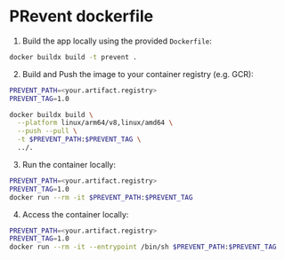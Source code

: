 # PRevent dockerfile

1. Build the app locally using the provided `Dockerfile`:

```bash
docker buildx build -t prevent .
```

2. Build and Push the image to your container registry (e.g. GCR):

```bash
PREVENT_PATH=<your.artifact.registry>
PREVENT_TAG=1.0

docker buildx build \
  --platform linux/arm64/v8,linux/amd64 \
  --push --pull \
  -t $PREVENT_PATH:$PREVENT_TAG \
  ../.
```

3. Run the container locally:

```bash
PREVENT_PATH=<your.artifact.registry>
PREVENT_TAG=1.0
docker run --rm -it $PREVENT_PATH:$PREVENT_TAG
```

4. Access the container locally:

```bash
PREVENT_PATH=<your.artifact.registry>
PREVENT_TAG=1.0
docker run --rm -it --entrypoint /bin/sh $PREVENT_PATH:$PREVENT_TAG
```
